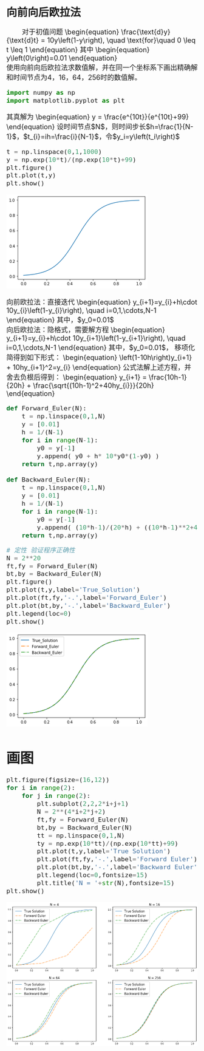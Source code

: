 # 向前向后欧拉法

<font size=4>
    &emsp;&emsp; 对于初值问题
    \begin{equation}
        \frac{\text{d}y}{\text{d}t} = 10y\left(1-y\right), \quad \text{for}\quad 0 \leq t \leq 1
    \end{equation}
    其中
    \begin{equation}
        y\left(0\right)=0.01
    \end{equation}
    <br>
    
<font size=4>
    使用向前向后欧拉法求数值解，并在同一个坐标系下画出精确解和时间节点为4，16，64，256时的数值解。


```python
import numpy as np
import matplotlib.pyplot as plt
```

<font size=4>
    其真解为
    \begin{equation}
        y = \frac{e^{10t}}{e^{10t}+99}
    \end{equation}
    设时间节点$N$，则时间步长$h=\frac{1}{N-1}$，$t_{i}=ih=\frac{i}{N-1}$，令$y_i=y\left(t_i\right)$


```python
t = np.linspace(0,1,1000)
y = np.exp(10*t)/(np.exp(10*t)+99)
plt.figure()
plt.plot(t,y)
plt.show()
```


![png](output_4_0.png)


<font size=4> 
    向前欧拉法：直接迭代
    \begin{equation}
        y_{i+1}=y_{i}+h\cdot 10y_{i}\left(1-y_{i}\right), \quad i=0,1,\cdots,N-1
    \end{equation}
    其中，$y_0=0.01$
    <br>
    向后欧拉法：隐格式，需要解方程
    \begin{equation}
        y_{i+1}=y_{i}+h\cdot 10y_{i+1}\left(1-y_{i+1}\right), \quad i=0,1,\cdots,N-1
    \end{equation}
    其中，$y_0=0.01$， 移项化简得到如下形式：
    \begin{equation}
        \left(1-10h\right)y_{i+1} + 10hy_{i+1}^2=y_{i}
    \end{equation}
    公式法解上述方程，并舍去负根后得到：
    \begin{equation}
        y_{i+1} = \frac{10h-1}{20h} + \frac{\sqrt{(10h-1)^2+40hy_{i}}}{20h}
    \end{equation}
    


```python
def Forward_Euler(N):
    t = np.linspace(0,1,N)
    y = [0.01]
    h = 1/(N-1)
    for i in range(N-1):
        y0 = y[-1]
        y.append( y0 + h* 10*y0*(1-y0) )
    return t,np.array(y)

def Backward_Euler(N):
    t = np.linspace(0,1,N)
    y = [0.01]
    h = 1/(N-1)
    for i in range(N-1):
        y0 = y[-1]
        y.append( (10*h-1)/(20*h) + ((10*h-1)**2+40*h*y0)**0.5/(20*h) )
    return t,np.array(y)
```


```python
# 定性 验证程序正确性
N = 2**20
ft,fy = Forward_Euler(N)
bt,by = Backward_Euler(N)
plt.figure()
plt.plot(t,y,label='True_Solution')
plt.plot(ft,fy,'-.',label='Forward_Euler')
plt.plot(bt,by,'-.',label='Backward_Euler')
plt.legend(loc=0)
plt.show()
```


![png](output_7_0.png)


# 画图


```python
plt.figure(figsize=(16,12))
for i in range(2):
    for j in range(2):
        plt.subplot(2,2,2*i+j+1)
        N = 2**(4*i+2*j+2)
        ft,fy = Forward_Euler(N)
        bt,by = Backward_Euler(N)
        tt = np.linspace(0,1,N)
        ty = np.exp(10*tt)/(np.exp(10*tt)+99)
        plt.plot(t,y,label='True Solution')
        plt.plot(ft,fy,'-.',label='Forward Euler')
        plt.plot(bt,by,'-.',label='Backward Euler')
        plt.legend(loc=0,fontsize=15)
        plt.title('N = '+str(N),fontsize=15)
plt.show()
```


![png](output_9_0.png)



```python

```
